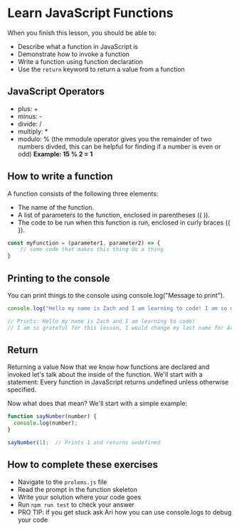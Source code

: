 # Learn JavaScript Functions

When you finish this lesson, you should be able to:

* Describe what a function in JavaScript is
* Demonstrate how to invoke a function
* Write a function using function declaration
* Use the `return` keyword to return a value from a function

## JavaScript Operators

* plus: +
* minus: -
* divide: /
* multiply: *
* modulo: % (the mmodule operator gives you the remainder of two numbers divded, this can be helpful for finding if a number is even or odd)
**Example: 15 % 2 = 1**

## How to write a function

A function consists of the following three elements:

* The name of the function.
* A list of parameters to the function, enclosed in parentheses (( )).
* The code to be run when this function is run, enclosed in curly braces ({ }).

```JavaScript
const myFunction = (parameter1, parameter2) => {
    // some code that makes this thing do a thing
}
```

## Printing to the console

You can print things to the console using console.log("Message to print").

```JavaScript
console.log("Hello my name is Zach and I am learning to code! I am so grateful for this lesson, I would change my last name for Ari")

// Prints: Hello my name is Zach and I am learning to code! 
// I am so grateful for this lesson, I would change my last name for Ari
```

## Return

Returning a value
Now that we know how functions are declared and invoked let's talk about the inside of the function. We'll start with a statement: Every function in JavaScript returns undefined unless otherwise specified.

Now what does that mean? We'll start with a simple example:

```JavaScript
function sayNumber(number) {
  console.log(number);
}

sayNumber(1);  // Prints 1 and returns undefined
```

## How to complete these exercises

* Navigate to the `prolems.js` file
* Read the prompt in the function skeleton
* Write your solution where your code goes
* Run `npm run test` to check your answer
* PRO TIP: if you get stuck ask Ari how you can use console.logs to debug your code
